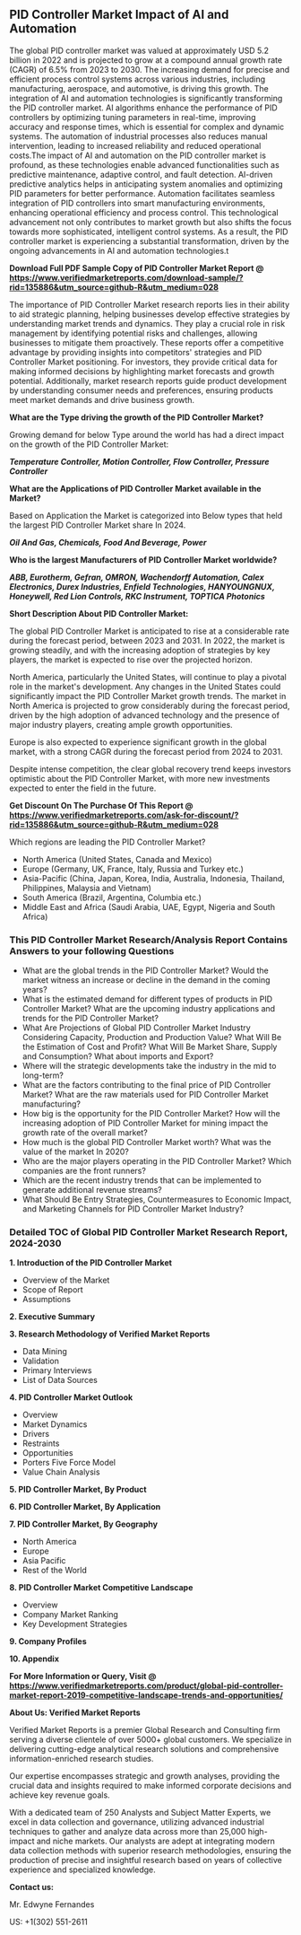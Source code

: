 <h2>PID Controller Market Impact of AI and Automation</h2>The global PID controller market was valued at approximately USD 5.2 billion in 2022 and is projected to grow at a compound annual growth rate (CAGR) of 6.5% from 2023 to 2030. The increasing demand for precise and efficient process control systems across various industries, including manufacturing, aerospace, and automotive, is driving this growth. The integration of AI and automation technologies is significantly transforming the PID controller market. AI algorithms enhance the performance of PID controllers by optimizing tuning parameters in real-time, improving accuracy and response times, which is essential for complex and dynamic systems. The automation of industrial processes also reduces manual intervention, leading to increased reliability and reduced operational costs.The impact of AI and automation on the PID controller market is profound, as these technologies enable advanced functionalities such as predictive maintenance, adaptive control, and fault detection. AI-driven predictive analytics helps in anticipating system anomalies and optimizing PID parameters for better performance. Automation facilitates seamless integration of PID controllers into smart manufacturing environments, enhancing operational efficiency and process control. This technological advancement not only contributes to market growth but also shifts the focus towards more sophisticated, intelligent control systems. As a result, the PID controller market is experiencing a substantial transformation, driven by the ongoing advancements in AI and automation technologies.t</p><p id="" class=""><strong>Download Full PDF Sample Copy of PID Controller Market Report @ <a href="https://www.verifiedmarketreports.com/download-sample/?rid=135886&utm_source=github-R&utm_medium=028" target="_blank">https://www.verifiedmarketreports.com/download-sample/?rid=135886&utm_source=github-R&utm_medium=028</a></strong></p><p>The importance of&nbsp;PID Controller Market research reports lies in their ability to aid strategic planning, helping businesses develop effective strategies by understanding market trends and dynamics. They play a crucial role in risk management by identifying potential risks and challenges, allowing businesses to mitigate them proactively. These reports offer a competitive advantage by providing insights into competitors' strategies and PID Controller Market positioning. For investors, they provide critical data for making informed decisions by highlighting market forecasts and growth potential. Additionally, market research reports guide product development by understanding consumer needs and preferences, ensuring products meet market demands and drive business growth.</p><p><strong>What are the&nbsp;Type driving the growth of the PID Controller Market?</strong></p><p id="" class="">Growing demand for below Type around the world has had a direct impact on the growth of the PID Controller Market:</p><em><strong>Temperature Controller, Motion Controller, Flow Controller, Pressure Controller</strong></em></p><strong>What are the&nbsp;Applications&nbsp;of PID Controller Market available in the Market?</strong></p><p id="" class="">Based on Application the Market is categorized into Below types that held the largest PID Controller Market share In 2024.</p><em><strong>Oil And Gas, Chemicals, Food And Beverage, Power</strong></em></p><strong>Who is the largest Manufacturers of PID Controller Market worldwide?</strong></p><p><em><strong>ABB, Eurotherm, Gefran, OMRON, Wachendorff Automation, Calex Electronics, Durex Industries, Enfield Technologies, HANYOUNGNUX, Honeywell, Red Lion Controls, RKC Instrument, TOPTICA Photonics</strong></em></p><p id="" class=""><strong>Short Description About PID Controller Market:</strong></p><p>The global PID Controller Market is anticipated to rise at a considerable rate during the forecast period, between 2023 and 2031. In 2022, the market is growing steadily, and with the increasing adoption of strategies by key players, the market is expected to rise over the projected horizon.</p><p>North America, particularly the United States, will continue to play a pivotal role in the market's development. Any changes in the United States could significantly impact the PID Controller Market growth trends. The market in North America is projected to grow considerably during the forecast period, driven by the high adoption of advanced technology and the presence of major industry players, creating ample growth opportunities.</p><p>Europe is also expected to experience significant growth in the global market, with a strong CAGR during the forecast period from 2024 to 2031.</p><p>Despite intense competition, the clear global recovery trend keeps investors optimistic about the PID Controller Market, with more new investments expected to enter the field in the future.</p><p id="" class=""><strong>Get Discount On The Purchase Of This Report @ <a href="https://www.verifiedmarketreports.com/ask-for-discount/?rid=135886&utm_source=github-R&utm_medium=028" target="_blank">https://www.verifiedmarketreports.com/ask-for-discount/?rid=135886&utm_source=github-R&utm_medium=028</a></strong></p>Which regions are leading the PID Controller Market?</p><ul><li>North America (United States, Canada and Mexico)</li><li>Europe (Germany, UK, France, Italy, Russia and Turkey etc.)</li><li>Asia-Pacific (China, Japan, Korea, India, Australia, Indonesia, Thailand, Philippines, Malaysia and Vietnam)</li><li>South America (Brazil, Argentina, Columbia etc.)</li><li>Middle East and Africa (Saudi Arabia, UAE, Egypt, Nigeria and South Africa)</li></ul><h3 id="" class="">This PID Controller Market Research/Analysis Report Contains Answers to your following Questions</h3><ul><li>What are the global trends in the PID Controller Market? Would the market witness an increase or decline in the demand in the coming years?</li><li>What is the estimated demand for different types of products in PID Controller Market? What are the upcoming industry applications and trends for the PID Controller Market?</li><li>What Are Projections of Global PID Controller Market Industry Considering Capacity, Production and Production Value? What Will Be the Estimation of Cost and Profit? What Will Be Market Share, Supply and Consumption? What about imports and Export?</li><li>Where will the strategic developments take the industry in the mid to long-term?</li><li>What are the factors contributing to the final price of PID Controller Market? What are the raw materials used for PID Controller Market manufacturing?</li><li>How big is the opportunity for the PID Controller Market? How will the increasing adoption of PID Controller Market for mining impact the growth rate of the overall market?</li><li>How much is the global PID Controller Market worth? What was the value of the market In 2020?</li><li>Who are the major players operating in the PID Controller Market? Which companies are the front runners?</li><li>Which are the recent industry trends that can be implemented to generate additional revenue streams?</li><li>What Should Be Entry Strategies, Countermeasures to Economic Impact, and Marketing Channels for PID Controller Market Industry?</li></ul><h3 id="" class="">Detailed TOC of Global PID Controller Market Research Report, 2024-2030</h3><p id="" class=""><strong>1. Introduction of the PID Controller Market</strong></p><ul><li>Overview of the Market</li><li>Scope of Report</li><li>Assumptions</li></ul><p id="" class=""><strong>2. Executive Summary</strong></p><p id="" class=""><strong>3. Research Methodology of Verified Market Reports</strong></p><ul><li>Data Mining</li><li>Validation</li><li>Primary Interviews</li><li>List of Data Sources</li></ul><p id="" class=""><strong>4. PID Controller Market Outlook</strong></p><ul><li>Overview</li><li>Market Dynamics</li><li>Drivers</li><li>Restraints</li><li>Opportunities</li><li>Porters Five Force Model</li><li>Value Chain Analysis</li></ul><p id="" class=""><strong>5. PID Controller Market, By Product</strong></p><p id="" class=""><strong>6. PID Controller Market, By Application</strong></p><p id="" class=""><strong>7. PID Controller Market, By Geography</strong></p><ul><li>North America</li><li>Europe</li><li>Asia Pacific</li><li>Rest of the World</li></ul><p id="" class=""><strong>8. PID Controller Market Competitive Landscape</strong></p><ul><li>Overview</li><li>Company Market Ranking</li><li>Key Development Strategies</li></ul><p id="" class=""><strong>9. Company Profiles</strong></p><p id="" class=""><strong>10. Appendix</strong></p><p id="" class=""><strong>For More Information or Query, Visit @ <a href="https://www.verifiedmarketreports.com/product/global-pid-controller-market-report-2019-competitive-landscape-trends-and-opportunities/" target="_blank">https://www.verifiedmarketreports.com/product/global-pid-controller-market-report-2019-competitive-landscape-trends-and-opportunities/</a></strong></p><p id="" class=""><strong>About Us: Verified Market Reports</strong></p><p id="" class="">Verified Market Reports is a premier Global Research and Consulting firm serving a diverse clientele of over 5000+ global customers. We specialize in delivering cutting-edge analytical research solutions and comprehensive information-enriched research studies.</p><p id="" class="">Our expertise encompasses strategic and growth analyses, providing the crucial data and insights required to make informed corporate decisions and achieve key revenue goals.</p><p id="" class="">With a dedicated team of 250 Analysts and Subject Matter Experts, we excel in data collection and governance, utilizing advanced industrial techniques to gather and analyze data across more than 25,000 high-impact and niche markets. Our analysts are adept at integrating modern data collection methods with superior research methodologies, ensuring the production of precise and insightful research based on years of collective experience and specialized knowledge.</p><p id="" class=""><strong>Contact us:</strong></p><p id="" class="">Mr. Edwyne Fernandes</p><p id="" class="">US: +1(302) 551-2611</p>
